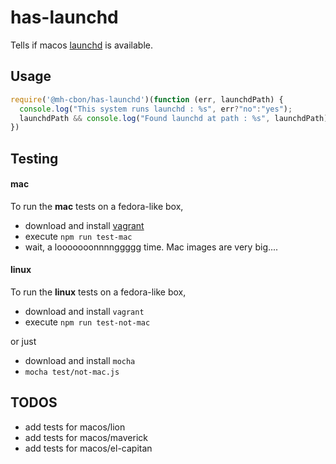 # has-launchd

Tells if macos [launchd](http://nathangrigg.net/2012/07/schedule-jobs-using-launchd/) is available.

## Usage

```js
require('@mh-cbon/has-launchd')(function (err, launchdPath) {
  console.log("This system runs launchd : %s", err?"no":"yes");
  launchdPath && console.log("Found launchd at path : %s", launchdPath)
})
```

## Testing

#### mac

To run the __mac__ tests on a fedora-like box,

- download and install [vagrant](https://www.vagrantup.com/)
- execute `npm run test-mac`
- wait, a looooooonnnnggggg time. Mac images are very big....


#### linux
To run the __linux__ tests on a fedora-like box,

- download and install `vagrant`
- execute `npm run test-not-mac`

or just

- download and install `mocha`
- `mocha test/not-mac.js`

## TODOS

- add tests for macos/lion
- add tests for macos/maverick
- add tests for macos/el-capitan
